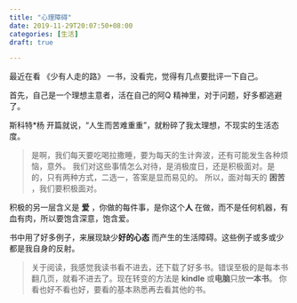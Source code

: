 ```yaml
---
title: "心理障碍"
date: 2019-11-29T20:07:50+08:00
categories: [生活]
draft: true

---
```


最近在看 《少有人走的路》 一书，没看完，觉得有几点要批评一下自己。  

<!--more-->

首先，自己是一个理想主意者，活在自己的阿Q 精神里，对于问题，好多都逃避了。

斯科特*杨 开篇就说，“人生而苦难重重”，就粉碎了我太理想，不现实的生活态度。

> 是啊，我们每天要吃喝拉撒睡，要为每天的生计奔波，还有可能发生各种烦恼，意外。
> 我们对这些事情怎么对待，是消极度日，还是积极面对。是的，只有两种方式，二选一，答案是显而易见的。
> 所以，面对每天的 **困苦** ，我们要积极面对。


 积极的另一层含义是 **爱** ，你做的每件事，是你这个**人** 在做，而不是任何机器，有血有肉，所以要饱含深意，饱含爱。

书中用了好多例子，来展现缺少**好的心态** 而产生的生活障碍。这些例子或多或少都是我自身的反射。

> 关于阅读，我感觉我读书看不进去，还下载了好多书。错误至极的是每本书翻几页，就看不进去了。现在转变的方法是 **kindle** 或**电脑**只放**一本书**。 你看也好不看也好，要看的基本熟悉再去看其他的书。


